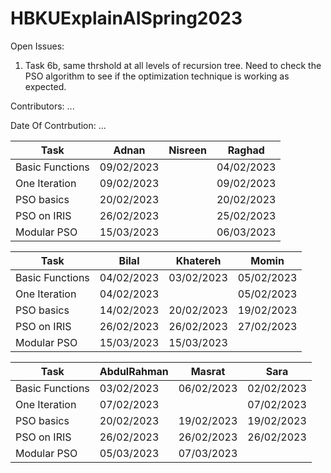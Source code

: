 # HBKUExplainAISpring2023

Open Issues:

1. Task 6b, same thrshold at all levels of recursion tree. Need to check the PSO algorithm to see if the optimization technique is working as expected.

Contributors: ...

Date Of Contrbution: ...




| Task            | Adnan      | Nisreen | Raghad     |
| --------------- | ---------- | ------- | ---------- |
| Basic Functions | 09/02/2023 |         | 04/02/2023 |
| One Iteration   | 09/02/2023 |         | 09/02/2023 |
| PSO basics      | 20/02/2023 |         | 20/02/2023 |
| PSO on IRIS     | 26/02/2023 |         | 25/02/2023 |
| Modular PSO     | 15/03/2023 |         | 06/03/2023 |





| Task            | Bilal      | Khatereh  | Momin      |
| --------------- | ---------- | --------- | ---------- |
| Basic Functions | 04/02/2023 | 03/02/2023| 05/02/2023 |
| One Iteration   | 04/02/2023 |           | 05/02/2023 |
| PSO basics      | 14/02/2023 | 20/02/2023| 19/02/2023 |
| PSO on IRIS     | 26/02/2023 | 26/02/2023| 27/02/2023 |
| Modular PSO     | 15/03/2023 | 15/03/2023|            |



| Task            | AbdulRahman | Masrat     | Sara       |
| --------------- | ----------- | ---------- | ---------- |
| Basic Functions | 03/02/2023  | 06/02/2023 | 02/02/2023 |
| One Iteration   | 07/02/2023  |            | 07/02/2023 |
| PSO basics      | 20/02/2023  | 19/02/2023 | 19/02/2023 |
| PSO on IRIS     | 26/02/2023  | 26/02/2023 | 26/02/2023 |
| Modular PSO     | 05/03/2023  | 07/03/2023 |            |



